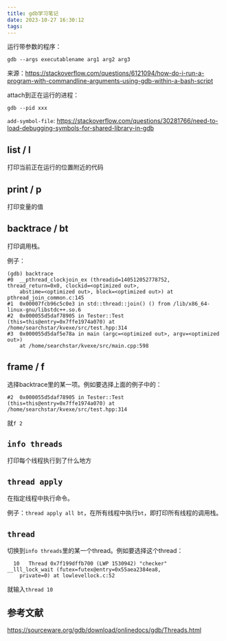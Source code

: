 ```yaml
---
title: gdb学习笔记
date: 2023-10-27 16:30:12
tags:
---
```


运行带参数的程序：

```shell
gdb --args executablename arg1 arg2 arg3
```

来源：<https://stackoverflow.com/questions/6121094/how-do-i-run-a-program-with-commandline-arguments-using-gdb-within-a-bash-script>

attach到正在运行的进程：

```shell
gdb --pid xxx
```

`add-symbol-file`: <https://stackoverflow.com/questions/30281766/need-to-load-debugging-symbols-for-shared-library-in-gdb>

## list / l

打印当前正在运行的位置附近的代码

## print / p

打印变量的值

## backtrace / bt

打印调用栈。

例子：

```text
(gdb) backtrace
#0  __pthread_clockjoin_ex (threadid=140512052778752, thread_return=0x0, clockid=<optimized out>, 
    abstime=<optimized out>, block=<optimized out>) at pthread_join_common.c:145
#1  0x00007fcb96c5c0e3 in std::thread::join() () from /lib/x86_64-linux-gnu/libstdc++.so.6
#2  0x000055d5daf78905 in Tester::Test (this=this@entry=0x7ffe1974a070) at /home/searchstar/kvexe/src/test.hpp:314
#3  0x000055d5daf5e78a in main (argc=<optimized out>, argv=<optimized out>)
    at /home/searchstar/kvexe/src/main.cpp:598
```

## frame / f

选择backtrace里的某一项。例如要选择上面的例子中的：

```text
#2  0x000055d5daf78905 in Tester::Test (this=this@entry=0x7ffe1974a070) at /home/searchstar/kvexe/src/test.hpp:314
```

就`f 2`

## `info threads`

打印每个线程执行到了什么地方

## `thread apply`

在指定线程中执行命令。

例子：`thread apply all bt`，在所有线程中执行`bt`，即打印所有线程的调用栈。

## `thread`

切换到`info threads`里的某一个thread。例如要选择这个thread：

```text
  10   Thread 0x7f199dffb700 (LWP 1530942) "checker"       __lll_lock_wait (futex=futex@entry=0x55aea2384ea8, 
    private=0) at lowlevellock.c:52
```

就输入`thread 10`

## 参考文献

<https://sourceware.org/gdb/download/onlinedocs/gdb/Threads.html>
